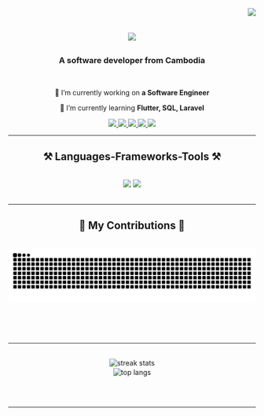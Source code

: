 <img align="right" src="https://visitor-badge.laobi.icu/badge?page_id=SereyodamChek.SereyodamChek" />

<h1 align="center">
    <img src="https://readme-typing-svg.herokuapp.com/?font=Righteous&size=35&center=true&vCenter=true&width=500&height=70&duration=4000&lines=Hi+There!+👋;+I'm+Serey+Odam!;" />
</h1>

<h3 align="center">A software developer from Cambodia </h3>

<br/>

<div align="center">
 
 🔭 I’m currently working on **a Software Engineer**
 
 🌱 I’m currently learning **Flutter, SQL, Laravel**


 </div>
 
<div align="center"> 
  <a href="mailto:strongmandom@gmail.com">
    <img src="https://img.shields.io/badge/Gmail-333333?style=for-the-badge&logo=gmail&logoColor=red" />
  </a>
  <a href="https://sereyodamchek-mocha.vercel.app/" target="_blank">
     <img src="https://img.shields.io/badge/Portfolio-543DE0?style=for-the-badge&logo=About.me&logoColor=white" /> <!-- sqlite, safari, google-chrome are other good icon options -->
  </a>
    <a href="https://web.facebook.com/cheksereyodam/">
    <img src="https://img.shields.io/badge/Facebook-Connect-brightgreen?style=for-the-badge&labelColor=black&logo=facebook" />
  </a>
     <a href="https://www.instagram.com/chek_sereyodam/">
    <img src="https://img.shields.io/badge/Instagram-E4405F?style=for-the-badge&logo=instagram&logoColor=white" />
  </a>
     <a href="https://www.tiktok.com/@sereyodam_chek?_t=ZS-8tsm3NC0R04">
    <img src="https://img.shields.io/badge/Tiktok-black?logo=tiktok" />
  </a>
</div>

 <hr/>
 
<h2 align="center">⚒️ Languages-Frameworks-Tools ⚒️</h2>
<br/>
<div align="center">
    <img src="https://skillicons.dev/icons?i=flutter,html,css,javascript,vscode,github," />
    <img src="https://skillicons.dev/icons?i=angular,laravel,dart,java,linux,mysql," /><br>
</div>

<br/>
<hr/>

<div align="center">
  <h2>🐍 My Contributions 🐍</h2>
  <br>
  <img alt="snake eating my contributions" src="https://raw.githubusercontent.com/SereyodamChek/SereyodamChek/output/github-contribution-grid-snake.svg" />
  
  <br/><br/><br/>
</div>

<hr/>
<br>
<div align=center>
  <img width=390 src="https://github-readme-streak-stats-salesp07.vercel.app/?user=salesp07&count_private=true&theme=react&border_radius=10" alt="streak stats"/>
  <br/>
  <img width=325 align="center" src="https://github-readme-stats-salesp07.vercel.app/api/top-langs/?username=salesp07&hide=HTML&langs_count=8&layout=compact&theme=react&border_radius=10&size_weight=0.5&count_weight=0.5&exclude_repo=github-readme-stats" alt="top langs" />
</div>


<br/><br/>

<hr/>

<br/>


<br/>
